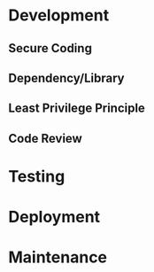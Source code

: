 # Development
## Secure Coding
## Dependency/Library
## Least Privilege Principle
## Code Review


# Testing



# Deployment


# Maintenance
